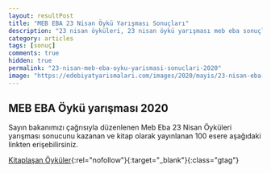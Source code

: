 ```yaml
---
layout: resultPost
title: "MEB EBA 23 Nisan Öykü Yarışması Sonuçları"
description: "23 nisan öyküleri, 23 nisan öykü yarışması meb eba sonuçları, meb öykü yarışması 2020"
category: articles
tags: [sonuç]
comments: true
hidden: true
permalink: "23-nisan-meb-eba-oyku-yarismasi-sonuclari-2020"
image: "https://edebiyatyarismalari.com/images/2020/mayis/23-nisan-eba-meb-oyku-yarismasi-sonuclari.JPG"
---
```


## MEB EBA Öykü yarışması 2020  

Sayın bakanımızı çağrısıyla düzenlenen Meb Eba 23 Nisan Öyküleri yarışması sonucunu kazanan ve kitap olarak yayınlanan 100 esere aşağıdaki linkten erişebilirsiniz.

[Kitaplaşan Öyküler](http://cdn.eba.gov.tr/oykuler/?ref=edebiyatyarismalari.com){:rel="nofollow"}{:target="_blank"}{:class="gtag"}